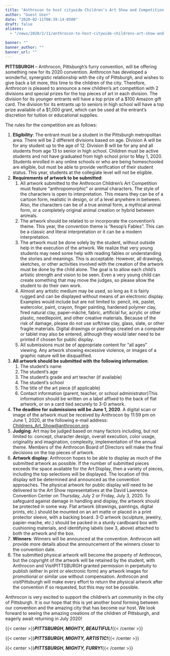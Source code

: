 ```yaml
---
title: "Anthrocon to host citywide Children’s Art Show and Competition in 2020"
author: "Guest User"
date: "2020-02-11T08:39:14-0500"
draft: false
aliases:
  - "/news/2020/2/11/anthrocon-to-host-citywide-childrens-art-show-and-competition-in-2020"

banner: ""
banner_author: ""
banner_url: ""
---
```


**PITTSBURGH** – Anthrocon, Pittsburgh’s furry convention, will be offering something new for its 2020 convention. Anthrocon has developed a wonderful, synergistic relationship with the city of Pittsburgh, and wishes to give back a bit more, this time to the children of the city. Therefore, Anthrocon is pleased to announce a new children’s art competition with 2 divisions and special prizes for the top pieces of art in each division. The division for its younger entrants will have a top prize of a $100 Amazon gift card. The division for its entrants up to seniors in high school will have a top prize available of a $1,000 grant, which can be used at the entrant’s discretion for tuition or educational supplies.

The rules for the competition are as follows:

1. **Eligibility**: The entrant must be a student in the Pittsburgh metropolitan area. There will be 2 different divisions based on age. Division A will be for any student up to the age of 12. Division B will be for any and all students from age 13 to senior in high school. Children must be active students and not have graduated from high school prior to May 1, 2020. Students enrolled in any online schools or who are being homeschooled are eligible, but must be able to provide verification of their student status. This year, students at the collegiate level will not be eligible.
2. **Requirements of artwork to be submitted**:
   1. All artwork submitted to the Anthrocon Children’s Art Competition must feature “anthropomorphic” or animal characters. The style of the characters is open to interpretation. This means they can be of a cartoon form, realistic in design, or of a level anywhere in between. Also, the characters can be of a true animal form, a mythical animal form, or a completely original animal creation or hybrid between animals.
   2. The artwork should be related to or incorporate the convention’s theme. This year, the convention theme is “Aesop’s Fables”. This can be a classic and literal interpretation or it can be a modern interpretation.
   3. The artwork must be done solely by the student, without outside help in the execution of the artwork. We realize that very young students may need some help with reading fables or understanding the stories and meanings. This is acceptable. However, all drawings, sketches, or other activities involved with the creation of the artwork must be done by the child alone. The goal is to allow each child’s artistic strength and vision to be seen. Even a very young child can create something that may move the judges, so please allow the student to do their own work.
   4. Almost any artistic medium may be used, so long as it is fairly rugged and can be displayed without means of an electronic display. Examples would include but are not limited to: pencil, ink, pastel, watercolor, paint, crayon, finger painting, hardened polymer clay, fired natural clay, paper-mâché, fabric, artificial fur, acrylic or other plastic, needlepoint, and other creative materials. Because of the risk of damage, please do not use soft/raw clay, glass, slate, or other fragile materials. Digital drawings or paintings created on a computer or tablet may also be entered, although they would later need to be printed if chosen for public display.
   5. All submissions must be of appropriate content for “all ages” viewing. Any artwork showing excessive violence, or images of a graphic nature will be disqualified.
3. **All artwork should be submitted with the following information**:
   1. The student’s name
   2. The student’s age
   3. The student’s grade and art teacher (if available)
   4. The student’s school
   5. The title of the art piece (if applicable)
   6. Contact information (parent, teacher, or school administrator)This information should be written on a label affixed to the back of flat artwork, or on a card tied securely to 3-D artwork.
4. **The deadline for submissions will be June 1, 2020**.  A digital scan or image of the artwork must be received by Anthrocon by 11:59 pm on June 1, 2020, at the following e-mail address: Childrens_Art_Show@anthrocon.org.
5. **Judging**:  Art may be judged based on many factors including, but not limited to: concept, character design, overall execution, color usage, originality and imagination, complexity, implementation of the annual theme. Members of the Anthrocon Board of Directors will make the final decisions on the top pieces of artwork.
6. **Artwork display**: Anthrocon hopes to be able to display as much of the submitted artwork as possible. If the number of submitted pieces exceeds the space available for the Art Display, then a variety of pieces, including the top selections will be displayed. The location of this display will be determined and announced as the convention approaches. The physical artwork for public display will need to be delivered to the Art Show representatives at the David Lawrence Convention Center on Thursday, July 2 or Friday, July 3, 2020. To safeguard against damage in handling and display, the artwork should be protected in some way. Flat artwork (drawings, paintings, digital prints, etc.) should be mounted on an art matte or placed in a print protector sleeve, with a backing board. 3-D artwork (sculpture, jewelry, papier-mache, etc.) should be packed in a sturdy cardboard box with cushioning materials, and identifying labels (see 3, above) attached to both the artwork and the box.
7. **Winners**: Winners will be announced at the convention. Anthrocon will provide more details about the announcement of the winners closer to the convention date.
8. The submitted physical artwork will become the property of Anthrocon, but the copyright of the artwork will be retained by the student, with Anthrocon and VisitPITTSBURGH granted permission in perpetuity to publish (either in print or electronic form) any artwork images for promotional or similar use without compensation. Anthrocon and visitPittsburgh will make every effort to return the physical artwork after the convention if so requested, but this may not be possible.

Anthrocon is very excited to support the children’s art community in the city of Pittsburgh. It is our hope that this is yet another bond forming between our convention and the amazing city that has become our host. We look forward to seeing the amazing creations of the children of Pittsburgh, and eagerly await returning in July 2020!

{{< center >}}**_PITTSBURGH, MIGHTY, BEAUTIFUL!_**{{< /center >}}

{{< center >}}**_PITTSBURGH, MIGHTY, ARTISTIC!_**{{< /center >}}

{{< center >}}**_PITTSBURGH, MIGHTY, FURRY!_**{{< /center >}}
